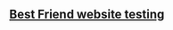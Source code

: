 <p align='center'>
  <a href = "https://docs.google.com/spreadsheets/d/1t8-BA77XRO16d8yrSGIqmqQNsM1rPcMch1Yy1TJO904/edit?usp=sharing">
        <h2> Best Friend website testing </h2>
  </a>
</p>
